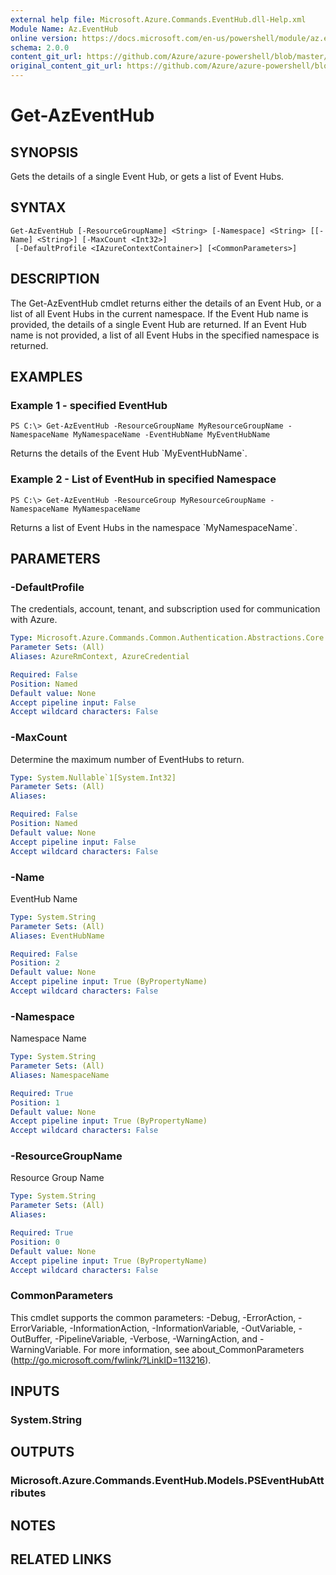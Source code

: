 ```yaml
---
external help file: Microsoft.Azure.Commands.EventHub.dll-Help.xml
Module Name: Az.EventHub
online version: https://docs.microsoft.com/en-us/powershell/module/az.eventhub/get-azeventhub
schema: 2.0.0
content_git_url: https://github.com/Azure/azure-powershell/blob/master/src/ResourceManager/EventHub/Commands.EventHub/help/Get-AzEventHub.md
original_content_git_url: https://github.com/Azure/azure-powershell/blob/master/src/ResourceManager/EventHub/Commands.EventHub/help/Get-AzEventHub.md
---
```


# Get-AzEventHub

## SYNOPSIS
Gets the details of a single Event Hub, or gets a list of Event Hubs.

## SYNTAX

```
Get-AzEventHub [-ResourceGroupName] <String> [-Namespace] <String> [[-Name] <String>] [-MaxCount <Int32>]
 [-DefaultProfile <IAzureContextContainer>] [<CommonParameters>]
```

## DESCRIPTION
The Get-AzEventHub cmdlet returns either the details of an Event Hub, or a list of all Event Hubs in the current namespace.
If the Event Hub name is provided, the details of a single Event Hub are returned.
If an Event Hub name is not provided, a list of all Event Hubs in the specified namespace is returned.

## EXAMPLES

### Example 1 - specified EventHub
```
PS C:\> Get-AzEventHub -ResourceGroupName MyResourceGroupName -NamespaceName MyNamespaceName -EventHubName MyEventHubName
```

Returns the details of the Event Hub \`MyEventHubName\`.

### Example 2 - List of EventHub in specified Namespace
```
PS C:\> Get-AzEventHub -ResourceGroup MyResourceGroupName -NamespaceName MyNamespaceName
```

Returns a list of Event Hubs in the namespace \`MyNamespaceName\`.

## PARAMETERS

### -DefaultProfile
The credentials, account, tenant, and subscription used for communication with Azure.

```yaml
Type: Microsoft.Azure.Commands.Common.Authentication.Abstractions.Core.IAzureContextContainer
Parameter Sets: (All)
Aliases: AzureRmContext, AzureCredential

Required: False
Position: Named
Default value: None
Accept pipeline input: False
Accept wildcard characters: False
```

### -MaxCount
Determine the maximum number of EventHubs to return.

```yaml
Type: System.Nullable`1[System.Int32]
Parameter Sets: (All)
Aliases:

Required: False
Position: Named
Default value: None
Accept pipeline input: False
Accept wildcard characters: False
```

### -Name
EventHub Name

```yaml
Type: System.String
Parameter Sets: (All)
Aliases: EventHubName

Required: False
Position: 2
Default value: None
Accept pipeline input: True (ByPropertyName)
Accept wildcard characters: False
```

### -Namespace
Namespace Name

```yaml
Type: System.String
Parameter Sets: (All)
Aliases: NamespaceName

Required: True
Position: 1
Default value: None
Accept pipeline input: True (ByPropertyName)
Accept wildcard characters: False
```

### -ResourceGroupName
Resource Group Name

```yaml
Type: System.String
Parameter Sets: (All)
Aliases:

Required: True
Position: 0
Default value: None
Accept pipeline input: True (ByPropertyName)
Accept wildcard characters: False
```

### CommonParameters
This cmdlet supports the common parameters: -Debug, -ErrorAction, -ErrorVariable, -InformationAction, -InformationVariable, -OutVariable, -OutBuffer, -PipelineVariable, -Verbose, -WarningAction, and -WarningVariable. For more information, see about_CommonParameters (http://go.microsoft.com/fwlink/?LinkID=113216).

## INPUTS

### System.String

## OUTPUTS

### Microsoft.Azure.Commands.EventHub.Models.PSEventHubAttributes

## NOTES

## RELATED LINKS
